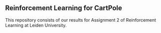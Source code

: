 ## Reinforcement Learning for CartPole
This repository consists of our results for Assignment 2 of Reinforcement Learning at Leiden University.
